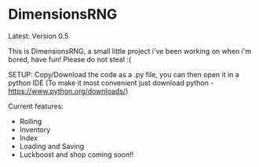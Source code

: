 # DimensionsRNG
Latest: Version 0.5

This is DimensionsRNG, a small little project i've been working on when i'm bored, have fun!
Please do not steal :(

SETUP:
Copy/Download the code as a .py file, you can then open it in a python IDE (To make it most convenient just download python - https://www.python.org/downloads/)

Current features:
 - Rolling
 - Inventory
 - Index
 - Loading and Saving
 - Luckboost and shop coming soon!!
